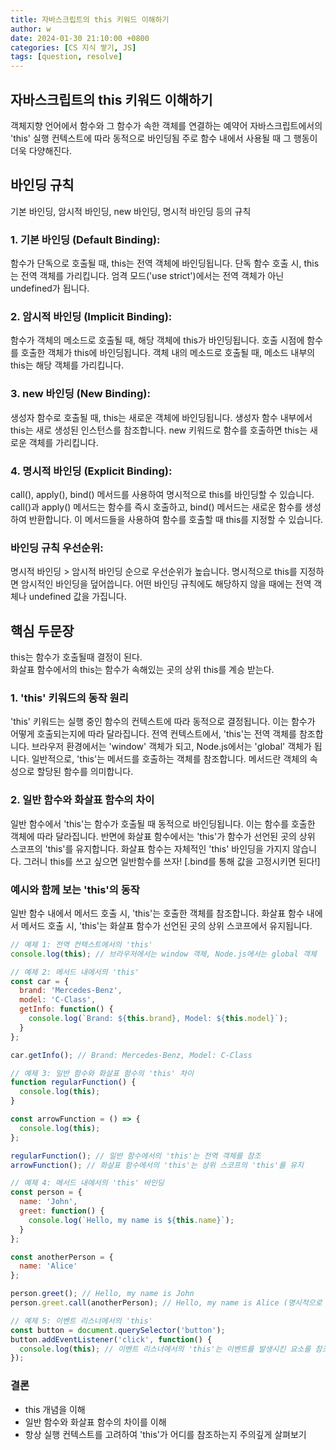 ```yaml
---
title: 자바스크립트의 this 키워드 이해하기
author: w
date: 2024-01-30 21:10:00 +0800
categories: [CS 지식 쌓기, JS]
tags: [question, resolve]
---
```



## 자바스크립트의 this 키워드 이해하기
객체지향 언어에서 함수와 그 함수가 속한 객체를 연결하는 예약어
자바스크립트에서의 'this' 실행 컨텍스트에 따라 동적으로 바인딩됨 
주로 함수 내에서 사용될 때 그 행동이 더욱 다양해진다.

## 바인딩 규칙
기본 바인딩, 암시적 바인딩, new 바인딩, 명시적 바인딩 등의 규칙

### 1. 기본 바인딩 (Default Binding):

함수가 단독으로 호출될 때, this는 전역 객체에 바인딩됩니다.
단독 함수 호출 시, this는 전역 객체를 가리킵니다.
엄격 모드('use strict')에서는 전역 객체가 아닌 undefined가 됩니다.

### 2. 암시적 바인딩 (Implicit Binding):

함수가 객체의 메소드로 호출될 때, 해당 객체에 this가 바인딩됩니다.
호출 시점에 함수를 호출한 객체가 this에 바인딩됩니다.
객체 내의 메소드로 호출될 때, 메소드 내부의 this는 해당 객체를 가리킵니다.

### 3. new 바인딩 (New Binding):

생성자 함수로 호출될 때, this는 새로운 객체에 바인딩됩니다.
생성자 함수 내부에서 this는 새로 생성된 인스턴스를 참조합니다.
new 키워드로 함수를 호출하면 this는 새로운 객체를 가리킵니다.

### 4. 명시적 바인딩 (Explicit Binding):

call(), apply(), bind() 메서드를 사용하여 명시적으로 this를 바인딩할 수 있습니다.
call()과 apply() 메서드는 함수를 즉시 호출하고, bind() 메서드는 새로운 함수를 생성하여 반환합니다.
이 메서드들을 사용하여 함수를 호출할 때 this를 지정할 수 있습니다.

### 바인딩 규칙 우선순위:

명시적 바인딩 > 암시적 바인딩 순으로 우선순위가 높습니다.
명시적으로 this를 지정하면 암시적인 바인딩을 덮어씁니다.
어떤 바인딩 규칙에도 해당하지 않을 때에는 전역 객체나 undefined 값을 가집니다.

## 핵심 두문장
this는 함수가 호출될때 결정이 된다.  
화살표 함수에서의 this는 함수가 속해있는 곳의 상위 this를 계승 받는다.

### 1. 'this' 키워드의 동작 원리
'this' 키워드는 실행 중인 함수의 컨텍스트에 따라 동적으로 결정됩니다. 이는 함수가 어떻게 호출되는지에 따라 달라집니다.
전역 컨텍스트에서, 'this'는 전역 객체를 참조합니다. 브라우저 환경에서는 'window' 객체가 되고, Node.js에서는 'global' 객체가 됩니다.
일반적으로, 'this'는 메서드를 호출하는 객체를 참조합니다. 메서드란 객체의 속성으로 할당된 함수를 의미합니다.

### 2. 일반 함수와 화살표 함수의 차이
일반 함수에서 'this'는 함수가 호출될 때 동적으로 바인딩됩니다. 이는 함수를 호출한 객체에 따라 달라집니다.
반면에 화살표 함수에서는 'this'가 함수가 선언된 곳의 상위 스코프의 'this'를 유지합니다.
화살표 함수는 자체적인 'this' 바인딩을 가지지 않습니다.
그러니 this를 쓰고 싶으면 일반함수를 쓰자! [.bind를 통해 값을 고정시키면 된다!]

### 예시와 함께 보는 'this'의 동작
일반 함수 내에서 메서드 호출 시, 'this'는 호출한 객체를 참조합니다.
화살표 함수 내에서 메서드 호출 시, 'this'는 화살표 함수가 선언된 곳의 상위 스코프에서 유지됩니다.

```javascript
// 예제 1: 전역 컨텍스트에서의 'this'
console.log(this); // 브라우저에서는 window 객체, Node.js에서는 global 객체

// 예제 2: 메서드 내에서의 'this'
const car = {
  brand: 'Mercedes-Benz',
  model: 'C-Class',
  getInfo: function() {
    console.log(`Brand: ${this.brand}, Model: ${this.model}`);
  }
};

car.getInfo(); // Brand: Mercedes-Benz, Model: C-Class

// 예제 3: 일반 함수와 화살표 함수의 'this' 차이
function regularFunction() {
  console.log(this);
}

const arrowFunction = () => {
  console.log(this);
};

regularFunction(); // 일반 함수에서의 'this'는 전역 객체를 참조
arrowFunction(); // 화살표 함수에서의 'this'는 상위 스코프의 'this'를 유지

// 예제 4: 메서드 내에서의 'this' 바인딩
const person = {
  name: 'John',
  greet: function() {
    console.log(`Hello, my name is ${this.name}`);
  }
};

const anotherPerson = {
  name: 'Alice'
};

person.greet(); // Hello, my name is John
person.greet.call(anotherPerson); // Hello, my name is Alice (명시적으로 다른 객체의 'this'를 바인딩)

// 예제 5: 이벤트 리스너에서의 'this'
const button = document.querySelector('button');
button.addEventListener('click', function() {
  console.log(this); // 이벤트 리스너에서의 'this'는 이벤트를 발생시킨 요소를 참조
});
```

### 결론
- this 개념을 이해
- 일반 함수와 화살표 함수의 차이를 이해
- 항상 실행 컨텍스트를 고려하여 'this'가 어디를 참조하는지 주의깊게 살펴보기
